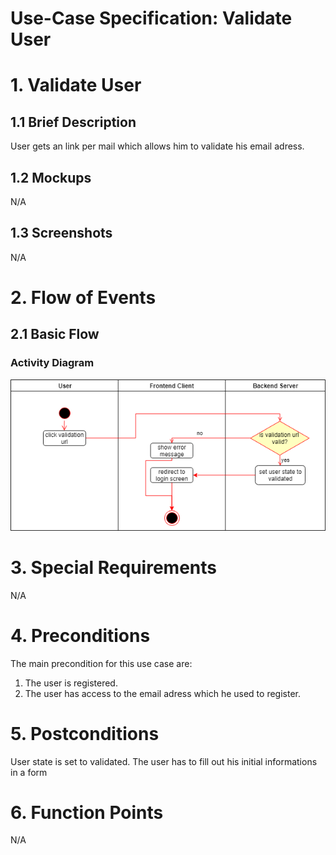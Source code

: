 # Use-Case Specification: Validate User

# 1. Validate User

## 1.1 Brief Description
User gets an link per mail which allows him to validate his email adress.

## 1.2 Mockups

N/A

## 1.3 Screenshots

N/A

# 2. Flow of Events

## 2.1 Basic Flow

### Activity Diagram
![Activity Diagram](../ActivityDiagrams/validation_link.png)

# 3. Special Requirements

N/A

# 4. Preconditions
The main precondition for this use case are:

 1. The user is registered.
 2. The user has access to the email adress which he used to register.

# 5. Postconditions
User state is set to validated.
The user has to fill out his initial informations in a form

# 6. Function Points

N/A
